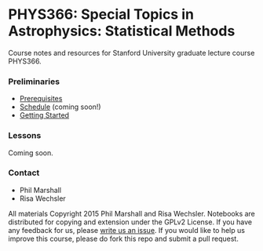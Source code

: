 # PHYS366: Special Topics in Astrophysics: Statistical Methods 

Course notes and resources for Stanford University graduate lecture course PHYS366.

### Preliminaries

* [Prerequisites](https://github.com/drphilmarshall/StatisticalMethods/blob/master/doc/Prereqs.md)
* [Schedule](https://github.com/drphilmarshall/StatisticalMethods/blob/master/doc/Schedule.md) (coming soon!)
* [Getting Started](https://github.com/drphilmarshall/StatisticalMethods/blob/master/doc/GettingStarted.md)

### Lessons

Coming soon.

### Contact

* Phil Marshall
* Risa Wechsler

All materials Copyright 2015 Phil Marshall and Risa Wechsler. Notebooks are distributed for copying and extension under the GPLv2 License. If you have any feedback for us, please [write us an issue](https://github.com/drphilmarshall/StatisticalMethods/issues). If you would like to help us improve this course, please do fork this repo and submit a pull request.
